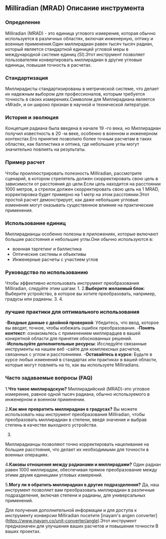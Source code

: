 ## Milliradian (MRAD) Описание инструмента

### Определение
Milliradian (MRAD) - это единица углового измерения, которая обычно используется в различных областях, включая инженерную, оптику и военные применения.Один миллирадиан равен тысяч тысяч радиан, который является стандартной единицей угловой меры в международной системе единиц (SI).Этот инструмент позволяет пользователям конвертировать миллирадиан в другие угловые единицы, повышая точность в расчетах.

### Стандартизация
Миллирадисты стандартизированы в метрической системе, что делает их надежным выбором для профессионалов, которым требуется точность в своих измерениях.Символом для Миллирадиана является «Mrad», и он широко признан в научной и технической литературе.

### История и эволюция
Концепция радиана была введена в начале 19 -го века, но Миллирадиан получил известность в 20 -м веке, особенно в военном и инженерном контекстах.Его принятие позволило более точным расчетам в таких областях, как баллистика и оптика, где небольшие углы могут значительно повлиять на результаты.

### Пример расчет
Чтобы проиллюстрировать полезность Milliradian, рассмотрите сценарий, в котором стрелятель должен скорректировать свою цель в зависимости от расстояния до цели.Если цель находится на расстоянии 1000 метров, а стрелок должен скорректировать свою цель на 1 MRAD, корректировка будет примерно на 1 метр на этом расстоянии.Этот простой расчет демонстрирует, как даже небольшие угловые изменения могут оказывать существенное влияние на практические применения.

### Использование единиц
Миллирадианцы особенно полезны в приложениях, которые включают большие расстояния и небольшие углы.Они обычно используются в:
- военная таргетинг и баллистика
- Оптические системы и объективы
- Инженерные расчеты с участием углов

### Руководство по использованию
Чтобы эффективно использовать инструмент преобразования Milliradian, следуйте этим шагам:
1.
2.**Выберите желаемый блок**: Выберите устройство, в которое вы хотите преобразовать, например, градусы или радианы.
3.
4.

### лучшие практики для оптимального использования
-**Входные данные с двойной проверкой**: Убедитесь, что ввод, которое вы вводят, точное, чтобы избежать ошибок преобразования.
-**Понять контекст**: ознакомьтесь с применением миллирадцев в вашей конкретной области для принятия обоснованных решений.
-**Используйте дополнительные ресурсы**: Исследуйте связанные инструменты на нашем веб -сайте для комплексных расчетов, связанных с углом и расстояниями.
-**Оставайтесь в курсе**: Будьте в курсе любых изменений в стандартах или практиках в вашей области, которые могут повлиять на то, как вы используете Milliradians.

### Часто задаваемые вопросы (FAQ)

1.**Что такое миллирадскую?**
Миллирадийский (MRAD)-это угловое измерение, равное одной тысяч радиана, обычно используемого в инженерном и военном применении.

2.**Как мне превратить миллирадиан в градусах?**
Вы можете использовать наш инструмент преобразования Milliradian, чтобы преобразовать миллирадиан в степени, введя значение и выбрав степень в качестве выходного устройства.

3.
Миллирадианцы позволяют точно корректировать нацеливание на большие расстояния, что делает их необходимыми для точности в военных операциях.

4.**Каковы отношения между радианами и миллирадами?**
Один радиан равен 1000 миллирадам, обеспечивая прямое преобразование между этими двумя единицами угловых измерений.

5.**Могу ли я обратить миллирадиан в другие подразделения?**
Да, наш инструмент позволяет вам преобразовать миллирадиан в различные подразделения, включая степени и радианы, для универсальных применений.

Для получения дополнительной информации и для доступа к инструменту конверсии Milliradian посетите [inayam's angen converter] (https://www.inayam.co/unit-converter/angle).Этот инструмент предназначен для улучшения ваших расчетов и повышения точности В ваших проектах.